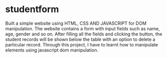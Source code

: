 # studentform
Built a simple website using HTML, CSS AND JAVASCRIPT for DOM manipulation.
The website contains a form with input fields such as name, age, gender and so on.
After filling all the  fields and clicking the button, the student records will be shown below the table with an option to delete a particular record.
Through this project, I have to learnt how to manipulate elements using javascript dom manipulation.
